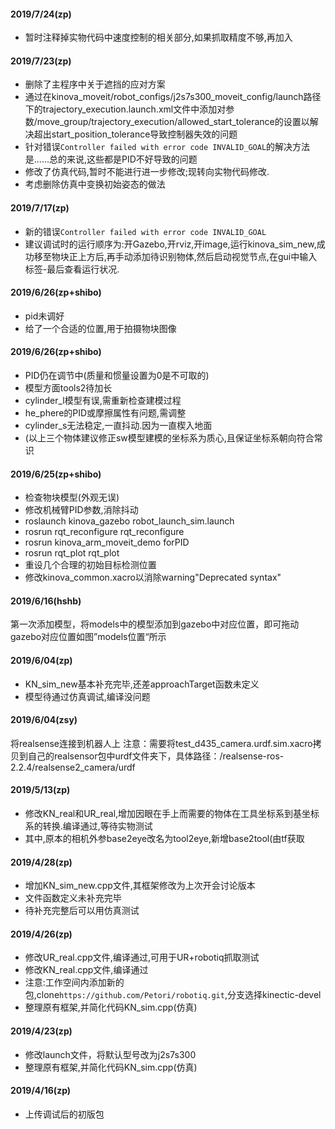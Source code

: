 #### 2019/7/24(zp)
- 暂时注释掉实物代码中速度控制的相关部分,如果抓取精度不够,再加入



#### 2019/7/23(zp)
- 删除了主程序中关于遮挡的应对方案
- 通过在kinova_moveit/robot_configs/j2s7s300_moveit_config/launch路径下的trajectory_execution.launch.xml文件中添加对参数/move_group/trajectory_execution/allowed_start_tolerance的设置以解决超出start_position_tolerance导致控制器失效的问题
- 针对错误`Controller failed with error code INVALID_GOAL`的解决方法是......总的来说,这些都是PID不好导致的问题
- 修改了仿真代码,暂时不能进行进一步修改;现转向实物代码修改.
- 考虑删除仿真中变换初始姿态的做法

#### 2019/7/17(zp)
- 新的错误`Controller failed with error code INVALID_GOAL`
- 建议调试时的运行顺序为:开Gazebo,开rviz,开image,运行kinova_sim_new,成功移至物块正上方后,再手动添加待识别物体,然后启动视觉节点,在gui中输入标签-最后查看运行状况.

#### 2019/6/26(zp+shibo)
- pid未调好
- 给了一个合适的位置,用于拍摄物块图像

#### 2019/6/26(zp+shibo)
- PID仍在调节中(质量和惯量设置为0是不可取的)
- 模型方面tools2待加长
- cylinder_l模型有误,需重新检查建模过程
- he_phere的PID或摩擦属性有问题,需调整
- cylinder_s无法稳定,一直抖动.因为一直楔入地面
- (以上三个物体建议修正sw模型建模的坐标系为质心,且保证坐标系朝向符合常识

#### 2019/6/25(zp+shibo)
- 检查物块模型(外观无误)
- 修改机械臂PID参数,消除抖动
 - roslaunch kinova_gazebo robot_launch_sim.launch
 - rosrun rqt_reconfigure rqt_reconfigure
 - rosrun kinova_arm_moveit_demo forPID
 - rosrun rqt_plot rqt_plot
- 重设几个合理的初始目标检测位置
- 修改kinova_common.xacro以消除warning"Deprecated syntax"

#### 2019/6/16(hshb)
第一次添加模型，将models中的模型添加到gazebo中对应位置，即可拖动
gazebo对应位置如图”models位置“所示

#### 2019/6/04(zp)
- KN_sim_new基本补充完毕,还差approachTarget函数未定义
- 模型待通过仿真调试,编译没问题

#### 2019/6/04(zsy)
将realsense连接到机器人上
注意：需要将test_d435_camera.urdf.sim.xacro拷贝到自己的realsensor包中urdf文件夹下，具体路径：/realsense-ros-2.2.4/realsense2_camera/urdf

#### 2019/5/13(zp)
- 修改KN_real和UR_real,增加因眼在手上而需要的物体在工具坐标系到基坐标系的转换.编译通过,等待实物测试
- 其中,原本的相机外参base2eye改名为tool2eye,新增base2tool(由tf获取

#### 2019/4/28(zp)
- 增加KN_sim_new.cpp文件,其框架修改为上次开会讨论版本
- 文件函数定义未补充完毕
- 待补充完整后可以用仿真测试

#### 2019/4/26(zp)
- 修改UR_real.cpp文件,编译通过,可用于UR+robotiq抓取测试
- 修改KN_real.cpp文件,编译通过
- 注意:工作空间内添加新的包,clone`https://github.com/Petori/robotiq.git`,分支选择kinectic-devel
- 整理原有框架,并简化代码KN_sim.cpp(仿真)

#### 2019/4/23(zp)
- 修改launch文件，将默认型号改为j2s7s300
- 整理原有框架,并简化代码KN_sim.cpp(仿真)

#### 2019/4/16(zp)
- 上传调试后的初版包
